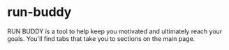 # run-buddy

RUN BUDDY is a tool to help keep you motivated and ultimately reach your goals. You'll find tabs that take you to sections on 
the main page.

